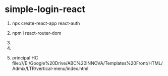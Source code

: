 # simple-login-react

1. npx create-react-app react-auth

2. npm i react-router-dom

3. 

4. 

5. principal HC file:///E:/Google%20Drive/ABC%20INNOVA/Templates%20Front/HTML/Admix/LTR/vertical-menu/index.html